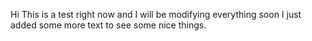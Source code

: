 Hi This is a test right now and I will be modifying everything soon
I just added some more text to see some nice things.
